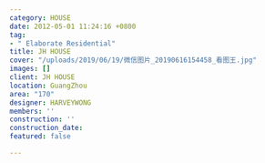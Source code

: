 ```yaml
---
category: HOUSE
date: 2012-05-01 11:24:16 +0800
tag:
- " Elaborate Residential"
title: JH HOUSE
cover: "/uploads/2019/06/19/微信图片_20190616154458_看图王.jpg"
images: []
client: JH HOUSE
location: GuangZhou
area: "170"
designer: HARVEYWONG
members: ''
construction: ''
construction_date: 
featured: false

---
```

